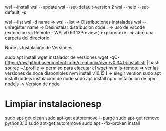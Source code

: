 wsl --install
wsl --update
wsl --set-default-version 2
wsl --help
--set-default, -s <Distro>

wsl --list
wsl -d name ⇒
wsl --list ⇒ Distribuciones instaladas
wsl --unregister name ⇒ Desinstalar distribucion
code . ⇒ uso de vscode (extencion vc Remote - WSLv0.63.13Preview )
explorer.exe . ⇒ abre una carpeta del directorio


Node.js
Instalación de Versiones:

sudo apt install wget instalador de versiones
wget -qO- https://raw.githubusercontent.com/creationix/nvm/v0.34.0/install.sh | bash
source ~/.profile ⇒ permiso para ejecutar el wget
nvm ls-remote ⇒ ver las versiones de node disponibles
nvm install v16.15.1 ⇒ elegir versión
sudo apt install nodejs instalacion de node
sudo apt install npm Instalacion de npm
nodejs -v Version de node


# Limpiar instalacionesp

sudo apt-get clean
sudo apt-get autoremove --purge
sudo apt-get remove python3.10
sudo apt-get autoremove
sudo apt --fix-broken install 